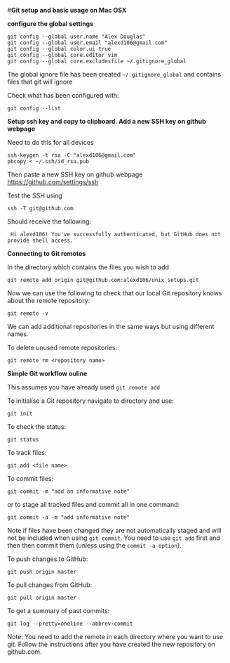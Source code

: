 #**Git setup and basic usage on Mac OSX**

**configure the global settings**

    git config --global user.name "Alex Douglas"
    git config --global user.email "alexd106@gmail.com"
    git config --global color.ui true
    git config --global core.editor vim
    git config --global core.excludesfile ~/.gitignore_global

The global ignore file has been created `~/.gitignore_global` and contains files that
git will ignore

Check what has been configured with:

    git config --list

**Setup ssh key and copy to clipboard. Add a new SSH key on github webpage**

Need to do this for all devices

    ssh-keygen -t rsa -C "alexd106@gmail.com"
    pbcopy < ~/.ssh/id_rsa.pub

Then paste a new SSH key on github webpage <https://github.com/settings/ssh>

Test the SSH using

    ssh -T git@github.com

Should receive the following:

     Hi alexd106! You've successfully authenticated, but GitHub does not provide shell access.

**Connecting to Git remotes**

In the directory which contains the files you wish to add

    git remote add origin git@github.com:alexd106/unix_setups.git

Now we can use the following to check that our local Git repository knows about the remote repository:

    git remote -v

We can add additional repositories in the same ways but using different names.

To delete unused remote repositories: 

    git remote rm <repository name>

**Simple Git workflow ouline**

This assumes you have already used `git remote add` 

To initialise a Git repository navigate to directory and use:

    git init

To check the status:

    git status

To track files:

    git add <file name>

To commit files:

    git commit -m "add an informative note"

or to stage all tracked files and commit all in one command:

    git commit -a -m "add informative note"

Note if files have been changed they are not automatically staged and will not be included when using `git commit`.
You need to use `git add` first and then then commit them (unless using the `commit -a option`).

To push changes to GitHub:

    git push origin master

To pull changes from GitHub:

    git pull origin master

To get a summary of past commits:

    git log --pretty=oneline --abbrev-commit

Note: You need to add the remote in each directory where you want to use git. Follow the instructions after you have created the new repository on github.com. 
